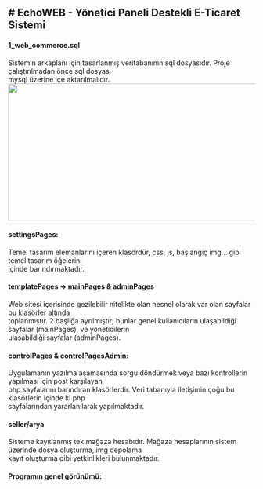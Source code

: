 <h2># EchoWEB - Yönetici Paneli Destekli E-Ticaret Sistemi</h2>

<p>
<h4>1_web_commerce.sql</h4> 
Sistemin arkaplanı için tasarlanmış veritabanının sql dosyasıdır. Proje çalıştırılmadan önce sql dosyası<br>
mysql üzerine içe aktarılmalıdır.<br>
<img src="https://img.webme.com/pic/c/creative-blog/dbEcommerce.jpg" height="280" width="1000">

<h4>settingsPages:</h4> 
Temel tasarım elemanlarını içeren klasördür, css, js, başlangıç img... gibi temel tasarım öğelerini<br>
içinde barındırmaktadır.<br>

<h4>templatePages -> mainPages & adminPages</h4> 
Web sitesi içerisinde gezilebilir nitelikte olan nesnel olarak var olan sayfalar bu klasörler altında<br>
toplanmıştır. 2 başlığa ayrılmıştır; bunlar genel kullanıcıların ulaşabildiği sayfalar (mainPages), ve yöneticilerin<br>
ulaşabildiği sayfalar (adminPages).<br>

<h4>controlPages & controlPagesAdmin:</h4> 
Uygulamanın yazılma aşamasında sorgu döndürmek veya bazı kontrollerin yapılması için post karşılayan<br>
php sayfalarını barındıran klasörlerdir. Veri tabanıyla iletişimin çoğu bu klasörlerin içinde ki php<br>
sayfalarından yararlanılarak yapılmaktadır.<br>

<h4>seller/arya</h4> 
Sisteme kayıtlanmış tek mağaza hesabıdır. Mağaza hesaplarının sistem üzerinde dosya oluşturma, img depolama<br>
kayıt oluşturma gibi yetkinlikleri bulunmaktadır.<br>

<h4>Programın genel görünümü:</h4> 

</p>
